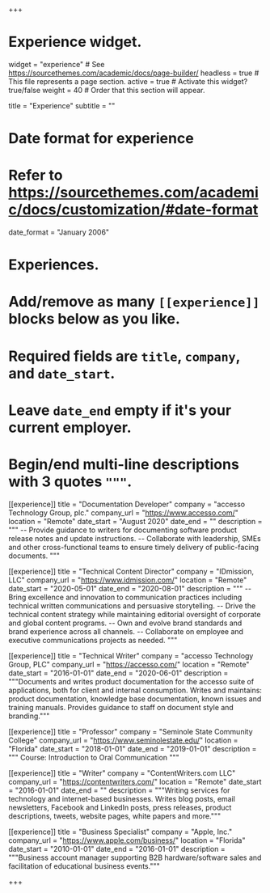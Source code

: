 +++
# Experience widget.
widget = "experience"  # See https://sourcethemes.com/academic/docs/page-builder/
headless = true  # This file represents a page section.
active = true  # Activate this widget? true/false
weight = 40  # Order that this section will appear.

title = "Experience"
subtitle = ""

# Date format for experience
#   Refer to https://sourcethemes.com/academic/docs/customization/#date-format
date_format = "January 2006"

# Experiences.
#   Add/remove as many `[[experience]]` blocks below as you like.
#   Required fields are `title`, `company`, and `date_start`.
#   Leave `date_end` empty if it's your current employer.
#   Begin/end multi-line descriptions with 3 quotes `"""`.
[[experience]]
  title = "Documentation Developer"
  company = "accesso Technology Group, plc."
  company_url = "https://www.accesso.com/"
  location = "Remote"
  date_start = "August 2020"
  date_end = ""
  description = """
  -- Provide guidance to writers for documenting software product release notes and update instructions.
  -- Collaborate with leadership, SMEs and other cross-functional teams to ensure timely delivery of public-facing documents.
  """

  [[experience]]
    title = "Technical Content Director"
    company = "IDmission, LLC"
    company_url = "https://www.idmission.com/"
    location = "Remote"
    date_start = "2020-05-01"
    date_end = "2020-08-01"
    description = """
    -- Bring excellence and innovation to communication practices including technical written communications and persuasive storytelling.
    -- Drive the technical content strategy while maintaining editorial oversight of corporate and global content programs.
    -- Own and evolve brand standards and brand experience across all channels.
    -- Collaborate on employee and executive communications projects as needed.
    """

[[experience]]
  title = "Technical Writer"
  company = "accesso Technology Group, PLC"
  company_url = "https://accesso.com/"
  location = "Remote"
  date_start = "2016-01-01"
  date_end = "2020-06-01"
  description = """Documents and writes product documentation for the accesso suite of applications, both for client and internal consumption. Writes and maintains: product documentation, knowledge base documentation, known issues and training manuals. Provides guidance to staff on document style and branding."""

  [[experience]]
    title = "Professor"
    company = "Seminole State Community College"
    company_url = "https://www.seminolestate.edu/"
    location = "Florida"
    date_start = "2018-01-01"
    date_end = "2019-01-01"
    description = """
    Course: Introduction to Oral Communication
    """

  [[experience]]
    title = "Writer"
    company = "ContentWriters.com LLC"
    company_url = "https://contentwriters.com/"
    location = "Remote"
    date_start = "2016-01-01"
    date_end = ""
    description = """Writing services for technology and internet-based businesses. Writes blog posts, email newsletters, Facebook and LinkedIn posts, press releases, product descriptions, tweets, website pages, white papers and more."""

  [[experience]]
    title = "Business Specialist"
    company = "Apple, Inc."
    company_url = "https://www.apple.com/business/"
    location = "Florida"
    date_start = "2010-01-01"
    date_end = "2016-01-01"
    description = """Business account manager supporting B2B hardware/software sales and facilitation of educational business events."""

+++
